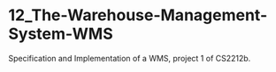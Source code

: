 # 12_The-Warehouse-Management-System-WMS
Specification and Implementation of a WMS, project 1 of CS2212b.
